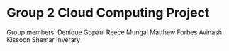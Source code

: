 # Group 2 Cloud Computing Project

Group members:
Denique Gopaul
Reece Mungal
Matthew Forbes
Avinash Kissoon
Shemar Inverary

